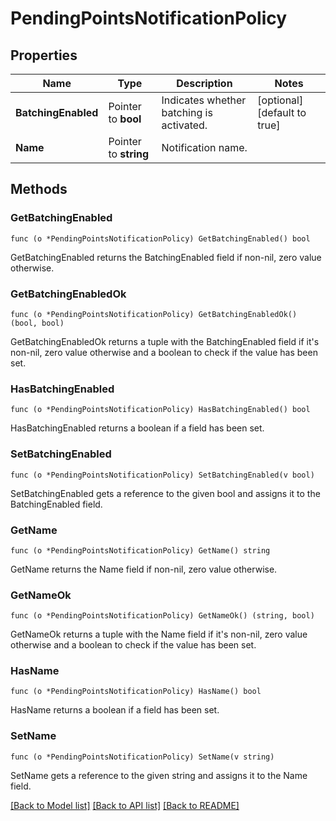 # PendingPointsNotificationPolicy

## Properties

Name | Type | Description | Notes
------------ | ------------- | ------------- | -------------
**BatchingEnabled** | Pointer to **bool** | Indicates whether batching is activated. | [optional] [default to true]
**Name** | Pointer to **string** | Notification name. | 

## Methods

### GetBatchingEnabled

`func (o *PendingPointsNotificationPolicy) GetBatchingEnabled() bool`

GetBatchingEnabled returns the BatchingEnabled field if non-nil, zero value otherwise.

### GetBatchingEnabledOk

`func (o *PendingPointsNotificationPolicy) GetBatchingEnabledOk() (bool, bool)`

GetBatchingEnabledOk returns a tuple with the BatchingEnabled field if it's non-nil, zero value otherwise
and a boolean to check if the value has been set.

### HasBatchingEnabled

`func (o *PendingPointsNotificationPolicy) HasBatchingEnabled() bool`

HasBatchingEnabled returns a boolean if a field has been set.

### SetBatchingEnabled

`func (o *PendingPointsNotificationPolicy) SetBatchingEnabled(v bool)`

SetBatchingEnabled gets a reference to the given bool and assigns it to the BatchingEnabled field.

### GetName

`func (o *PendingPointsNotificationPolicy) GetName() string`

GetName returns the Name field if non-nil, zero value otherwise.

### GetNameOk

`func (o *PendingPointsNotificationPolicy) GetNameOk() (string, bool)`

GetNameOk returns a tuple with the Name field if it's non-nil, zero value otherwise
and a boolean to check if the value has been set.

### HasName

`func (o *PendingPointsNotificationPolicy) HasName() bool`

HasName returns a boolean if a field has been set.

### SetName

`func (o *PendingPointsNotificationPolicy) SetName(v string)`

SetName gets a reference to the given string and assigns it to the Name field.


[[Back to Model list]](../README.md#documentation-for-models) [[Back to API list]](../README.md#documentation-for-api-endpoints) [[Back to README]](../README.md)


